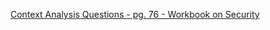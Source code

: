 

[Context Analysis Questions - pg. 76 - Workbook on Security](http://frontlinedefenders.org/files/workbook_eng.pdf)

